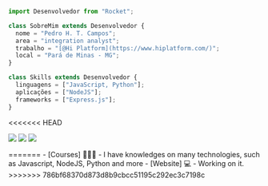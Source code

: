 ```js
import Desenvolvedor from "Rocket";

class SobreMim extends Desenvolvedor {
  nome = "Pedro H. T. Campos";
  area = "integration analyst";
  trabalho = "[@Hi Platform](https://www.hiplatform.com/)";
  local = "Pará de Minas - MG";
}

class Skills extends Desenvolvedor {
  linguagens = ["JavaScript, Python"];
  aplicações = ["NodeJS"];
  frameworks = ["Express.js"];
}
```

<<<<<<< HEAD
<p align="left">
  <a href="#" alt="Gmail">
  <img src="https://img.shields.io/badge/-Gmail-FF0000?style=flat-square&labelColor=FF0000&logo=gmail&logoColor=white&link=caampos99@gmail.com" /></a>

  <a href="#" alt="LinkedIn">
  <img src="https://img.shields.io/badge/-Linkedin-0e76a8?style=flat-square&logo=Linkedin&logoColor=white&link=https://www.linkedin.com/in/pedrotonidandel/" /></a>

  <a href="#" alt="Instagram">
  <img src="https://img.shields.io/badge/-Instagram-DF0174?style=flat-square&labelColor=DF0174&logo=instagram&logoColor=white&link=https://www.instagram.com/pedrotonidandel/"/></a>
</p>
=======
- [Courses] 👨🏼‍🏫 - I have knowledges on many technologies, such as Javascript, NodeJS, Python and more
- [Website] 💻 - Working on it.
>>>>>>> 786bf68370d873d8b9cbcc51195c292ec3c7198c
